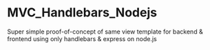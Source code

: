 MVC_Handlebars_Nodejs
=====================

Super simple proof-of-concept of same view template for backend &amp; frontend using only handlebars &amp; express on node.js
